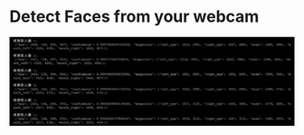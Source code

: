 <p align="center"><h1>Detect Faces from your webcam</h1></p>
<p align="left"><img width="600" src="./example.png"></p>
